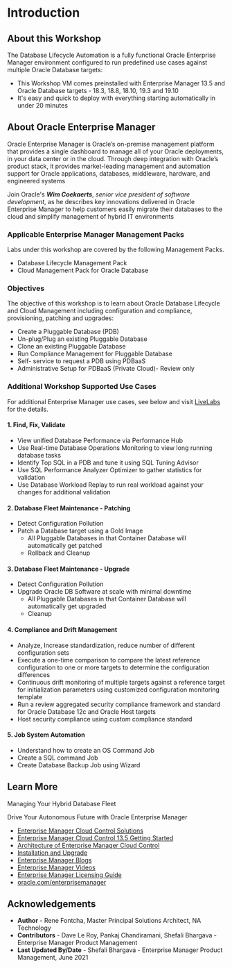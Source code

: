 # Introduction

## About this Workshop
The Database Lifecycle Automation is a fully functional Oracle Enterprise Manager environment configured to run predefined use cases against multiple Oracle Database targets:
- This Workshop VM comes preinstalled with Enterprise Manager 13.5 and Oracle Database targets - 18.3, 18.8, 18.10, 19.3 and 19.10
- It's easy and quick to deploy with everything starting automatically in under 20 minutes

## About Oracle Enterprise Manager
Oracle Enterprise Manager is Oracle’s on-premise management platform that provides a single dashboard to manage all of your Oracle deployments, in your data center or in the cloud. Through deep integration with Oracle’s product stack, it provides market-leading management and automation support for Oracle applications, databases, middleware, hardware, and engineered systems

Join Oracle's ***Wim Coekaerts***, *senior vice president of software development*, as he describes key innovations delivered in Oracle Enterprise Manager to help customers easily migrate their databases to the cloud and simplify management of hybrid IT environments

[](youtube:MZJQx6MuHA0)

### Applicable Enterprise Manager Management Packs
Labs under this workshop are covered by the following Management Packs.
- Database Lifecycle Management Pack
- Cloud Management Pack for Oracle Database

###  Objectives
The objective of this workshop is to learn about Oracle Database Lifecycle and Cloud Management including configuration and compliance, provisioning, patching and upgrades:
-	Create a Pluggable Database (PDB)
-	Un-plug/Plug an existing Pluggable Database
-	Clone an existing Pluggable Database
-	Run Compliance Management for Pluggable Database
-	Self- service to request a PDB using PDBaaS
-	Administrative Setup for PDBaaS (Private Cloud)- Review only

### Additional Workshop Supported Use Cases

For additional Enterprise Manager use cases, see below and visit [LiveLabs](http://bit.ly/golivelabs) for the details.
#### 1. Find, Fix, Validate
- View unified Database Performance via Performance Hub
- Use Real-time Database Operations Monitoring to view long running database tasks
- Identify Top SQL in a PDB and tune it using SQL Tuning Advisor
- Use SQL Performance Analyzer Optimizer to gather statistics for validation
- Use Database Workload Replay to run real workload against your changes for additional validation

#### 2. Database Fleet Maintenance - Patching
* Detect Configuration Pollution
* Patch a Database target using a Gold Image
    - All Pluggable Databases in that Container Database will automatically get patched
    - Rollback and Cleanup

#### 3. Database Fleet Maintenance - Upgrade
* Detect Configuration Pollution
* Upgrade Oracle DB Software at scale with minimal downtime
    - All Pluggable Databases in that Container Database will automatically get upgraded
    - Cleanup

#### 4. Compliance and Drift Management
- Analyze, Increase standardization, reduce number of different configuration sets
- Execute a one-time comparison to compare the latest reference configuration to one or more targets to determine the configuration differences
- Continuous drift monitoring of multiple targets against a reference target for initialization parameters using customized configuration monitoring template
- Run a review aggregated security compliance framework and standard for Oracle Database 12c and Oracle Host targets
- Host security compliance using custom compliance standard

#### 5. Job System Automation
* Understand how to create an OS Command Job
* Create a SQL command Job
* Create Database Backup Job using Wizard

## Learn More
Managing Your Hybrid Database Fleet
[](youtube:TUaAweMX3S4)

Drive Your Autonomous Future with Oracle Enterprise Manager
[](youtube:7khTglg0_3g)

- [Enterprise Manager Cloud Control Solutions](https://docs.oracle.com/en/enterprise-manager/cloud-control/enterprise-manager-cloud-control/13.5/emcon/enterprise-manager-management-focus-areas.html#GUID-7F3BF18C-97DF-44BC-8BB7-6A864AF1A150)
- [Enterprise Manager Cloud Control 13.5 Getting Started](https://docs.oracle.com/en/enterprise-manager/cloud-control/enterprise-manager-cloud-control/13.5/index.html)
- [Architecture of Enterprise Manager Cloud Control](https://docs.oracle.com/en/enterprise-manager/cloud-control/enterprise-manager-cloud-control/13.5/emcon/enterprise-manager-cloud-control-architecture.html#GUID-1A384373-7CD5-434D-9939-874E940CBF21)
- [Installation and Upgrade](https://docs.oracle.com/en/enterprise-manager/cloud-control/enterprise-manager-cloud-control/13.5/install.html)
- [Enterprise Manager Blogs](https://blogs.oracle.com/oem/)
- [Enterprise Manager Videos](https://docs.oracle.com/en/enterprise-manager/cloud-control/enterprise-manager-cloud-control/13.5/videos.html)
- [Enterprise Manager Licensing Guide](https://www.oracle.com/pls/topic/lookup?ctx=en/enterprise-manager/cloud-control/enterprise-manager-cloud-control/13.5&id=OEMLI-GUID-7B2095D3-4E88-4346-9566-638219FF1130)
- [oracle.com/enterprisemanager](https://www.oracle.com/enterprise-manager/)

## Acknowledgements
- **Author** - Rene Fontcha, Master Principal Solutions Architect, NA Technology
- **Contributors** - Dave Le Roy, Pankaj Chandiramani, Shefali Bhargava - Enterprise Manager Product Management
- **Last Updated By/Date** - Shefali Bhargava - Enterprise Manager Product Management, June 2021
